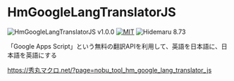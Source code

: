 # HmGoogleLangTranslatorJS

![HmGoogleLangTranslatorJS v1.0.0](https://img.shields.io/badge/HmGoogleLangTranslatorJS-v1.0.0-6479ff.svg)
[![MIT](https://img.shields.io/badge/license-MIT-blue.svg?style=flat)](LICENSE)
![Hidemaru 8.73](https://img.shields.io/badge/Hidemaru-v8.73-6479ff.svg)

「Google Apps Script」という無料の翻訳APIを利用して、英語を日本語に、日本語を英語にする

https://秀丸マクロ.net/?page=nobu_tool_hm_google_lang_translator_js